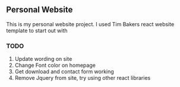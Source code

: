 ## Personal Website
This is my personal website project. I used Tim Bakers react website template to start out with

### TODO
1. Update wording on site
2. Change Font color on homepage
3. Get download and contact form working
4. Remove Jquery from site, try using other react libraries
